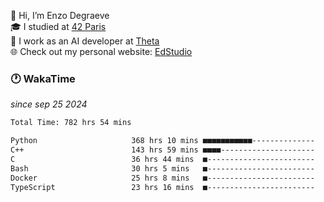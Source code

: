 👋 Hi, I’m Enzo Degraeve <br>
🎓 I studied at [42 Paris](https://42.fr/)<br>
💼 I work as an AI developer at [Theta](https://theta.mc/)<br>
🌐 Check out my personal website: [EdStudio](https://edstudio.fr/)

### 🕐 WakaTime
*since sep 25 2024*

<!--START_SECTION:waka-->

```txt
Total Time: 782 hrs 54 mins

Python                     368 hrs 10 mins ■■■■■■■■■■■--------------   44.93 %
C++                        143 hrs 59 mins ■■■■---------------------   17.57 %
C                          36 hrs 44 mins  ■------------------------   04.48 %
Bash                       30 hrs 5 mins   ■------------------------   03.67 %
Docker                     25 hrs 8 mins   ■------------------------   03.07 %
TypeScript                 23 hrs 16 mins  ■------------------------   02.84 %
```

<!--END_SECTION:waka-->
